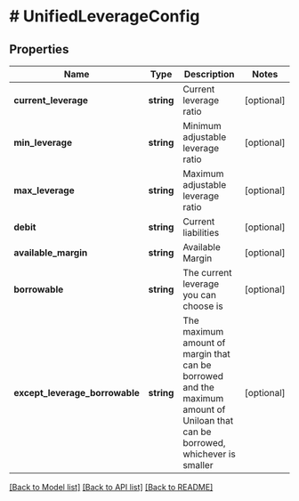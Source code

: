 # # UnifiedLeverageConfig

## Properties

Name | Type | Description | Notes
------------ | ------------- | ------------- | -------------
**current_leverage** | **string** | Current leverage ratio | [optional] 
**min_leverage** | **string** | Minimum adjustable leverage ratio | [optional] 
**max_leverage** | **string** | Maximum adjustable leverage ratio | [optional] 
**debit** | **string** | Current liabilities | [optional] 
**available_margin** | **string** | Available Margin | [optional] 
**borrowable** | **string** | The current leverage you can choose is | [optional] 
**except_leverage_borrowable** | **string** | The maximum amount of margin that can be borrowed and the maximum amount of Uniloan that can be borrowed, whichever is smaller | [optional] 

[[Back to Model list]](../../README.md#documentation-for-models) [[Back to API list]](../../README.md#documentation-for-api-endpoints) [[Back to README]](../../README.md)
